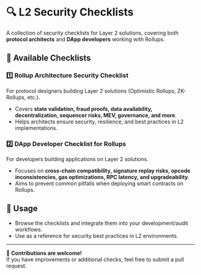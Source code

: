# 🔍 L2 Security Checklists

A collection of security checklists for Layer 2 solutions, covering both **protocol architects** and **DApp developers** working with Rollups.

## 📑 Available Checklists

### 1️⃣ **Rollup Architecture Security Checklist**
For protocol designers building Layer 2 solutions (Optimistic Rollups, ZK-Rollups, etc.).
- Covers **state validation, fraud proofs, data availability, decentralization, sequencer risks, MEV, governance, and more**.
- Helps architects ensure security, resilience, and best practices in L2 implementations.

### 2️⃣ **DApp Developer Checklist for Rollups**
For developers building applications on Layer 2 solutions.
- Focuses on **cross-chain compatibility, signature replay risks, opcode inconsistencies, gas optimizations, RPC latency, and upgradeability**.
- Aims to prevent common pitfalls when deploying smart contracts on Rollups.

## 📌 Usage
- Browse the checklists and integrate them into your development/audit workflows.
- Use as a reference for security best practices in L2 environments.

---

🚀 **Contributions are welcome!**  
If you have improvements or additional checks, feel free to submit a pull request.
